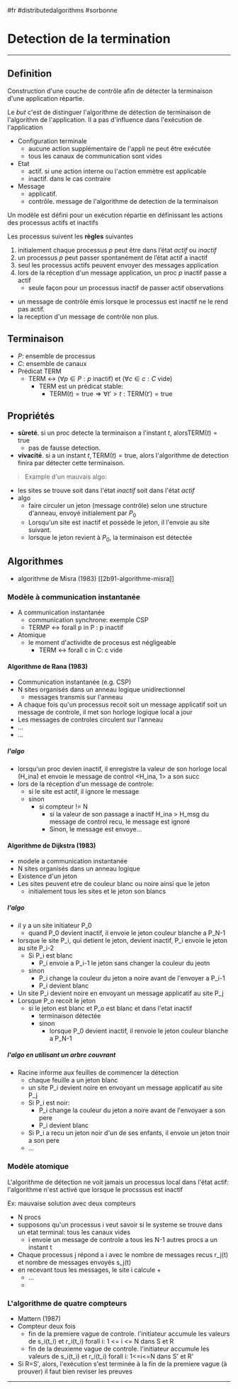#fr #distributedalgorithms #sorbonne 
# Detection de la termination
---
## Definition
Construction d'une couche de contrôle afin de détecter la terminaison d'une application répartie.

Le *but* c'est de distinguer l'algorithme de détection de terminaison de l'algorithm de l'application. Il a pas d'influence dans l'exécution de l'application

+ Configuration terminale
	+ aucune action supplémentaire de l'appli ne peut être exécutée
	+ tous les canaux de communication sont vides
+ Etat
	+ actif. si une action interne ou l'action emmètre est applicable
	+ inactif. dans le cas contraire
+ Message
	+ applicatif.
	+ contrôle. message de l'algorithme de detection de la terminaison

Un modèle est défini pour un exécution répartie en définissant les actions des processus actifs et inactifs

Les processus suivent les **règles** suivantes
1. initialement chaque processus $p$ peut être dans l’état *actif* ou *inactif*
2. un processus $p$ peut passer spontanément de l’état actif a inactif
3. seul les processus actifs peuvent envoyer des messages application
4. lors de la réception d'un message application, un proc $p$ inactif passe a actif
	+ seule façon pour un processus inactif de passer actif
observations
+ un message de contrôle émis lorsque le processus est inactif ne le rend pas actif.
+ la reception d'un message de contrôle non plus.
## Terminaison
+ $P$: ensemble de processus
+ $C$: ensemble de canaux
+ Prédicat TERM
	+ TERM <-> ($\forall p \in P: p \text{ inactif}) \text{ et } (\forall c \in c : C \text{ vide})$
		+ TERM est un prédicat stable:
			+ $\text{TERM}(t) = \text{true} \Rightarrow \forall t' > t: \text{TERM}(t') = \text{true}$
## Propriétés
+ **sûreté**. si un proc detecte la terminaison a l'instant $t$, alors$\text{TERM}(t) = \text{true}$
	+ pas de fausse detection.
+ **vivacité**. si a un instant $t, \text{TERM}(t) = \text{true}$, alors l'algorithme de detection finira par détecter cette terminaison.

> Example d'un mauvais algo:
+ les sites se trouve soit dans l'état *inactif* soit dans l'état *actif*
+ algo
	+ faire circuler un jeton (message contrôle) selon une structure d'anneau, envoyé initialement par $P_0$
	+ Lorsqu'un site est inactif et possède le jeton, il l'envoie au site suivant.
	+ lorsque le jeton revient à $P_0$, la terminaison est détectée
## Algorithmes
+ algorithme de Misra (1983) [[2b91-algorithme-misra]]


### Modèle à communication instantanée
+ A communication instantanée
	+ communication synchrone: exemple CSP
	+ TERMP <-> forall p in P : p inactif
+ Atomique
	+ le moment d'actividte de procesus est négligeable
		+ TERM <-> forall c in C: c vide
#### Algorithme de Rana (1983)
+ Communication instantanée (e.g. CSP)
+ N sites organisés dans un anneau logique unidirectionnel
	+ messages transmis sur l'anneau
+ A chaque fois qu'un processus recoit soit un message applicatif soit un message de controle, il met son horloge logique local a jour
+ Les messages de controles circulent sur l'anneau
+ ...
+ ...

##### l'algo
+ lorsqu'un proc devien inactif, il enregistre la valeur de son horloge local (H_ina) et envoie le message de control <H_ina, 1> a son succ
+ lors de la réception d'un message de controle:
	+ si le site est actif, il ignore le message
	+ sinon
		+ si compteur != N
			+ si la valeur de son passage a inactif H_ina > H_msg du message de control recu, le message est ignoré
			+ Sinon, le message est envoye...


#### Algorithme de Dijkstra (1983)
+ modele a communication instantanée
+ N sites organisés dans un anneau logique
+ Existence d'un jeton
+ Les sites peuvent etre de couleur blanc ou noire ainsi que le jeton
	+ initialement tous les sites et le jeton son blancs

##### l'algo
+ il  y a un site initiateur P_0
	+ quand P_0 devient inactif, il envoie le jeton couleur blanche a P_N-1
+ lorsque le site P_i, qui detient le jeton, devient inactif, P_i envoie le jeton au site P_i-2
	+ Si P_i est blanc
		+ P_i envoie a P_i-1 le jeton sans changer la couleur du jeotn
	+ sinon
		+ P_i change la couleur du jeton a noire avant de l'envoyer a P_i-1
		+ P_i devient blanc
+ Un site P_i devient noire en envoyant un message applicatif au site P_j
+ Lorsque P_o recoit le jeton
	+ si le jeton est blanc et P_o est blanc et dans l'etat inactif
		+ terminaison détectée
		+ sinon
			+ lorsque P_0 devient inactif, il renvoie le jeton couleur blanche a P_N-1

##### l'algo en utilisant un arbre couvrant
+ Racine informe aux feuilles de commencer la détection
	+ chaque feuille a un jeton blanc
	+ un site P_i devient noire en envoyant un message applicatif au site P_j
	+ Si P_i est noir:
		+ P_i change la couleur du jeton a noire avant de l'envoyaer a son pere
		+ P_i devient blanc
	+ Si P_i a recu un jeton noir d'un de ses enfants, il envoie un jeton tnoir a son pere
	+ ...

### Modèle atomique
L'algorithme de détection ne voit jamais un processus local dans l'état actif: l'algorithme n'est activé que lorsque le procsssus est inactif

Ex: mauvaise solution avec deux compteurs
+ N procs
+ supposons qu'un processus i veut savoir si le systeme se trouve dans un etat terminal: tous les canaux vides
	+ i envoie un message de controle a tous les N-1 autres procs a un instant t
+ Chaque processus j répond a i avec le nombre de messages recus r_j(t) et nombre de messages envoyés s_j(t)
+ en recevant tous les messages, le site i calcule
	+ 
	+ ...
	+ 

### L'algorithme de quatre compteurs
+ Mattern (1987)
+ Compteur deux fois
	+ fin de la premiere vague de controle. l'initiateur accumule les valeurs de s_i(t_i) et r_i(t_i) forall i: 1 <= i <= N dans S et R
	+ fin de la deuxieme vague de controle. l'initiateur accumule les valeurs de s_i(t_i) et r_i(t_i) forall i: 1<=i<=N dans S' et R'
+ Si R=S', alors, l'exécution s'est terminée à la fin de la premiere vague (à prouver)
il faut bien reviser les preuves


---



